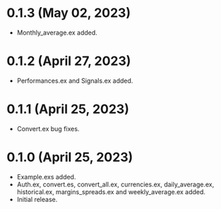 # 0.1.3 (May 02, 2023)

* Monthly_average.ex added.

# 0.1.2 (April 27, 2023)

* Performances.ex and Signals.ex added.

# 0.1.1 (April 25, 2023)

* Convert.ex bug fixes.

# 0.1.0 (April 25, 2023)

* Example.exs added.
* Auth.ex, convert.es, convert_all.ex, currencies.ex, daily_average.ex, historical.ex, margins_spreads.ex and weekly_average.ex added.
* Initial release.

